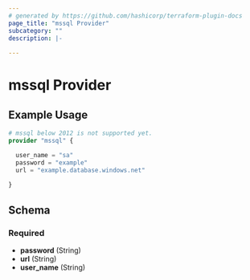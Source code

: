 ```yaml
---
# generated by https://github.com/hashicorp/terraform-plugin-docs
page_title: "mssql Provider"
subcategory: ""
description: |-
  
---
```


# mssql Provider



## Example Usage

```terraform
# mssql below 2012 is not supported yet.
provider "mssql" {

  user_name = "sa"
  password = "example"
  url = "example.database.windows.net"
  
}
```

<!-- schema generated by tfplugindocs -->
## Schema

### Required

- **password** (String)
- **url** (String)
- **user_name** (String)
